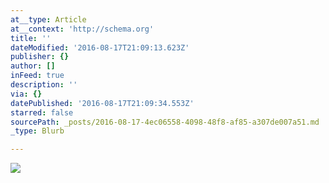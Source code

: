 ```yaml
---
at__type: Article
at__context: 'http://schema.org'
title: ''
dateModified: '2016-08-17T21:09:13.623Z'
publisher: {}
author: []
inFeed: true
description: ''
via: {}
datePublished: '2016-08-17T21:09:34.553Z'
starred: false
sourcePath: _posts/2016-08-17-4ec06558-4098-48f8-af85-a307de007a51.md
_type: Blurb

---
```

![](https://the-grid-user-content.s3-us-west-2.amazonaws.com/b43442d3-e018-4e16-b6e7-46e27948ed41.jpg)